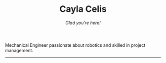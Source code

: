 <header>

# Cayla Celis



_Glad you're here!_

</header>




Mechanical Engineer passionate about robotics and skilled in project management.


<footer>

---

</footer>
